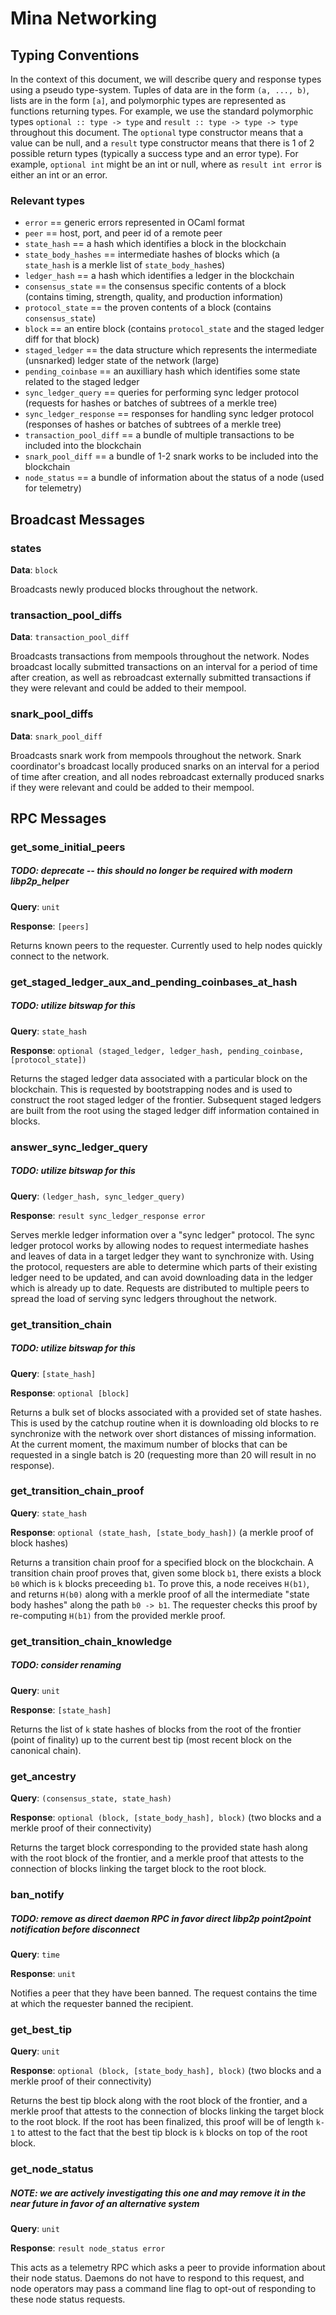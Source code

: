 # Mina Networking

## Typing Conventions

In the context of this document, we will describe query and response types using a pseudo type-system. Tuples of data are in the form `(a, ..., b)`, lists are in the form `[a]`, and polymorphic types are represented as functions returning types. For example, we use the standard polymorphic types `optional :: type -> type` and `result :: type -> type -> type` throughout this document. The `optional` type constructor means that a value can be null, and a `result` type constructor means that there is 1 of 2 possible return types (typically a success type and an error type). For example, `optional int` might be an int or null, where as `result int error` is either an int or an error.

### Relevant types

- `error` == generic errors represented in OCaml format
- `peer` == host, port, and peer id of a remote peer
- `state_hash` == a hash which identifies a block in the blockchain
- `state_body_hashes` == intermediate hashes of blocks which (a `state_hash` is a merkle list of `state_body_hash`es)
- `ledger_hash` == a hash which identifies a ledger in the blockchain
- `consensus_state` == the consensus specific contents of a block (contains timing, strength, quality, and production information)
- `protocol_state` == the proven contents of a block (contains `consensus_state`)
- `block` == an entire block (contains `protocol_state` and the staged ledger diff for that block)
- `staged_ledger` == the data structure which represents the intermediate (unsnarked) ledger state of the network (large)
- `pending_coinbase` == an auxilliary hash which identifies some state related to the staged ledger
- `sync_ledger_query` == queries for performing sync ledger protocol (requests for hashes or batches of subtrees of a merkle tree)
- `sync_ledger_response` == responses for handling sync ledger protocol (responses of hashes or batches of subtrees of a merkle tree)
- `transaction_pool_diff` == a bundle of multiple transactions to be included into the blockchain
- `snark_pool_diff` == a bundle of 1-2 snark works to be included into the blockchain
- `node_status` == a bundle of information about the status of a node (used for telemetry)

## Broadcast Messages

### states

**Data**: `block`

Broadcasts newly produced blocks throughout the network.

### transaction\_pool\_diffs

**Data**: `transaction_pool_diff`

Broadcasts transactions from mempools throughout the network. Nodes broadcast locally submitted transactions on an interval for a period of time after creation, as well as rebroadcast externally submitted transactions if they were relevant and could be added to their mempool.

### snark\_pool\_diffs

**Data**: `snark_pool_diff`

Broadcasts snark work from mempools throughout the network. Snark coordinator's broadcast locally produced snarks on an interval for a period of time after creation, and all nodes rebroadcast externally produced snarks if they were relevant and could be added to their mempool.

## RPC Messages

### get\_some\_initial\_peers

##### TODO: deprecate -- this should no longer be required with modern libp2p\_helper

**Query**: `unit`

**Response**: `[peers]`

Returns known peers to the requester. Currently used to help nodes quickly connect to the network.

### get\_staged\_ledger\_aux\_and\_pending\_coinbases\_at\_hash

##### TODO: utilize bitswap for this

**Query**: `state_hash`

**Response**: `optional (staged_ledger, ledger_hash, pending_coinbase, [protocol_state])`

Returns the staged ledger data associated with a particular block on the blockchain. This is requested by bootstrapping nodes and is used to construct the root staged ledger of the frontier. Subsequent staged ledgers are built from the root using the staged ledger diff information contained in blocks.

### answer\_sync\_ledger\_query

##### TODO: utilize bitswap for this

**Query**: `(ledger_hash, sync_ledger_query)`

**Response**: `result sync_ledger_response error`

Serves merkle ledger information over a "sync ledger" protocol. The sync ledger protocol works by allowing nodes to request intermediate hashes and leaves of data in a target ledger they want to synchronize with. Using the protocol, requesters are able to determine which parts of their existing ledger need to be updated, and can avoid downloading data in the ledger which is already up to date. Requests are distributed to multiple peers to spread the load of serving sync ledgers throughout the network.

### get\_transition\_chain

##### TODO: utilize bitswap for this

**Query**: `[state_hash]`

**Response**: `optional [block]`

Returns a bulk set of blocks associated with a provided set of state hashes. This is used by the catchup routine when it is downloading old blocks to re synchronize with the network over short distances of missing information. At the current moment, the maximum number of blocks that can be requested in a single batch is 20 (requesting more than 20 will result in no response).

### get\_transition\_chain\_proof

**Query**: `state_hash`

**Response**: `optional (state_hash, [state_body_hash])` (a merkle proof of block hashes)

Returns a transition chain proof for a specified block on the blockchain. A transition chain proof proves that, given some block `b1`, there exists a block `b0` which is `k` blocks preceeding `b1`. To prove this, a node receives `H(b1)`, and returns `H(b0)` along with a merkle proof of all the intermediate "state body hashes" along the path `b0 -> b1`. The requester checks this proof by re-computing `H(b1)` from the provided merkle proof.

### get\_transition\_chain\_knowledge

##### TODO: consider renaming

**Query**: `unit`

**Response**: `[state_hash]`

Returns the list of `k` state hashes of blocks from the root of the frontier (point of finality) up to the current best tip (most recent block on the canonical chain).

### get\_ancestry

**Query**: `(consensus_state, state_hash)`

**Response**: `optional (block, [state_body_hash], block)` (two blocks and a merkle proof of their connectivity)

Returns the target block corresponding to the provided state hash along with the root block of the frontier, and a merkle proof that attests to the connection of blocks linking the target block to the root block.

### ban\_notify

##### TODO: remove as direct daemon RPC in favor direct libp2p point2point notification before disconnect

**Query**: `time`

**Response**: `unit`

Notifies a peer that they have been banned. The request contains the time at which the requester banned the recipient.

### get\_best\_tip

**Query**: `unit`

**Response**: `optional (block, [state_body_hash], block)` (two blocks and a merkle proof of their connectivity)

Returns the best tip block along with the root block of the frontier, and a merkle proof that attests to the connection of blocks linking the target block to the root block. If the root has been finalized, this proof will be of length `k-1` to attest to the fact that the best tip block is `k` blocks on top of the root block.

### get\_node\_status

##### NOTE: we are actively investigating this one and may remove it in the near future in favor of an alternative system

**Query**: `unit`

**Response**: `result node_status error`

This acts as a telemetry RPC which asks a peer to provide information about their node status. Daemons do not have to respond to this request, and node operators may pass a command line flag to opt-out of responding to these node status requests.
